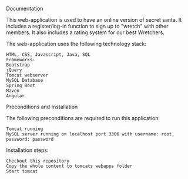 Documentation

This web-application is used to have an online version of secret santa. It includes a register/log-in function to sign up to "wretch" with other members. It also includes a rating system for our best Wretchers.

The web-application uses the following technology stack:

    HTML, CSS, Javascript, Java, SQL
    Frameworks: 
    Bootstrap
    jQuery
    Tomcat webserver
    MySQL Database
    Spring Boot
    Maven
    Angular

Preconditions and Installation

The following preconditions are required to run this application:

    Tomcat running
    MySQL server running on localhost port 3306 with username: root, password: password

Installation steps:

    Checkout this repository
    Copy the whole content to tomcats webapps folder
    Start tomcat
